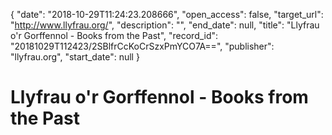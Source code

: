 {
  "date": "2018-10-29T11:24:23.208666", 
  "open_access": false, 
  "target_url": "http://www.llyfrau.org/", 
  "description": "", 
  "end_date": null, 
  "title": "Llyfrau o'r Gorffennol - Books from the Past", 
  "record_id": "20181029T112423/2SBlfrCcKoCrSzxPmYCO7A==", 
  "publisher": "llyfrau.org", 
  "start_date": null
}

# Llyfrau o'r Gorffennol - Books from the Past

